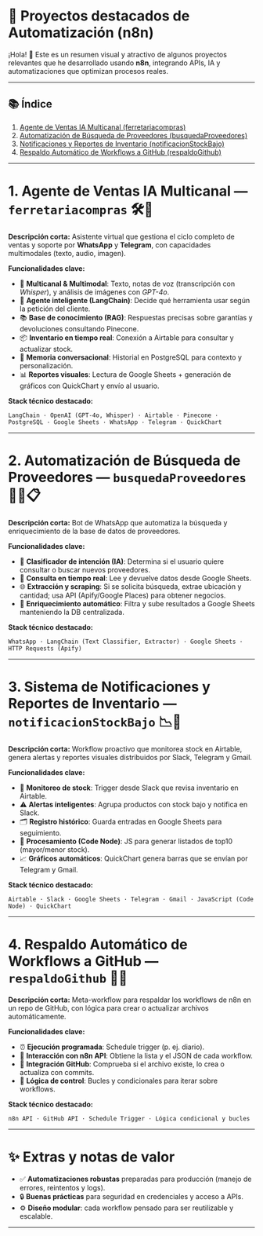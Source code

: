 # 🚀 Proyectos destacados de Automatización (n8n)

¡Hola! 👋 Este es un resumen visual y atractivo de algunos proyectos relevantes que he desarrollado usando **n8n**, integrando APIs, IA y automatizaciones que optimizan procesos reales. 

---

## 📚 Índice

1. [Agente de Ventas IA Multicanal (ferretariacompras)](#1-agente-de-ventas-ia-multicanal-ferretariacompras)
2. [Automatización de Búsqueda de Proveedores (busquedaProveedores)](#2-automatización-de-búsqueda-de-proveedores-busquedaproveedores)
3. [Notificaciones y Reportes de Inventario (notificacionStockBajo)](#3-sistema-de-notificaciones-y-reportes-de-inventario-notificacionstockbajo)
4. [Respaldo Automático de Workflows a GitHub (respaldoGithub)](#4-respaldo-automático-de-workflows-a-github-respaldogithub)

---

# 1. Agente de Ventas IA Multicanal — `ferretariacompras` 🛠️🤖

**Descripción corta:**
Asistente virtual que gestiona el ciclo completo de ventas y soporte por **WhatsApp** y **Telegram**, con capacidades multimodales (texto, audio, imagen).

**Funcionalidades clave:**

* 🔁 **Multicanal & Multimodal**: Texto, notas de voz (transcripción con *Whisper*), y análisis de imágenes con *GPT-4o*.
* 🧠 **Agente inteligente (LangChain)**: Decide qué herramienta usar según la petición del cliente.
* 📚 **Base de conocimiento (RAG)**: Respuestas precisas sobre garantías y devoluciones consultando Pinecone.
* 📦 **Inventario en tiempo real**: Conexión a Airtable para consultar y actualizar stock.
* 🧾 **Memoria conversacional**: Historial en PostgreSQL para contexto y personalización.
* 📊 **Reportes visuales**: Lectura de Google Sheets + generación de gráficos con QuickChart y envío al usuario.

**Stack técnico destacado:**

```
LangChain · OpenAI (GPT-4o, Whisper) · Airtable · Pinecone · PostgreSQL · Google Sheets · WhatsApp · Telegram · QuickChart
```

---

# 2. Automatización de Búsqueda de Proveedores — `busquedaProveedores` 🕵️‍♂️📋

**Descripción corta:**
Bot de WhatsApp que automatiza la búsqueda y enriquecimiento de la base de datos de proveedores.

**Funcionalidades clave:**

* 🧩 **Clasificador de intención (IA)**: Determina si el usuario quiere consultar o buscar nuevos proveedores.
* 📄 **Consulta en tiempo real**: Lee y devuelve datos desde Google Sheets.
* 🌐 **Extracción y scraping**: Si se solicita búsqueda, extrae ubicación y cantidad; usa API (Apify/Google Places) para obtener negocios.
* 🔁 **Enriquecimiento automático**: Filtra y sube resultados a Google Sheets manteniendo la DB centralizada.

**Stack técnico destacado:**

```
WhatsApp · LangChain (Text Classifier, Extractor) · Google Sheets · HTTP Requests (Apify)
```

---

# 3. Sistema de Notificaciones y Reportes de Inventario — `notificacionStockBajo` 📉🔔

**Descripción corta:**
Workflow proactivo que monitorea stock en Airtable, genera alertas y reportes visuales distribuidos por Slack, Telegram y Gmail.

**Funcionalidades clave:**

* 👀 **Monitoreo de stock**: Trigger desde Slack que revisa inventario en Airtable.
* ⚠️ **Alertas inteligentes**: Agrupa productos con stock bajo y notifica en Slack.
* 🗂️ **Registro histórico**: Guarda entradas en Google Sheets para seguimiento.
* 🔢 **Procesamiento (Code Node)**: JS para generar listados de top10 (mayor/menor stock).
* 📈 **Gráficos automáticos**: QuickChart genera barras que se envían por Telegram y Gmail.

**Stack técnico destacado:**

```
Airtable · Slack · Google Sheets · Telegram · Gmail · JavaScript (Code Node) · QuickChart
```

---

# 4. Respaldo Automático de Workflows a GitHub — `respaldoGithub` 💾🔁

**Descripción corta:**
Meta-workflow para respaldar los workflows de n8n en un repo de GitHub, con lógica para crear o actualizar archivos automáticamente.

**Funcionalidades clave:**

* ⏰ **Ejecución programada**: Schedule trigger (p. ej. diario).
* 🔌 **Interacción con n8n API**: Obtiene la lista y el JSON de cada workflow.
* 🧾 **Integración GitHub**: Comprueba si el archivo existe, lo crea o actualiza con commits.
* 🔁 **Lógica de control**: Bucles y condicionales para iterar sobre workflows.

**Stack técnico destacado:**

```
n8n API · GitHub API · Schedule Trigger · Lógica condicional y bucles
```

---

# ✨ Extras y notas de valor

* ✅ **Automatizaciones robustas** preparadas para producción (manejo de errores, reintentos y logs).
* 🔒 **Buenas prácticas** para seguridad en credenciales y acceso a APIs.
* ⚙️ **Diseño modular**: cada workflow pensado para ser reutilizable y escalable.

---


